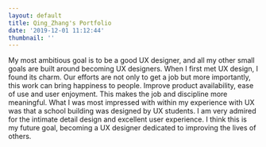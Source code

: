 ```yaml
---
layout: default
title: Qing_Zhang's Portfolio
date: '2019-12-01 11:12:44'
thumbnail: ''
---
```

My most ambitious goal is to be a good UX designer, and all my other small goals are built around becoming UX designers. When I first met UX design, I found its charm. Our efforts are not only to get a job but more importantly, this work can bring happiness to people. Improve product availability, ease of use and user enjoyment. This makes the job and discipline more meaningful. What I was most impressed with within my experience with UX was that a school building was designed by UX students. I am very admired for the intimate detail design and excellent user experience. I think this is my future goal, becoming a UX designer dedicated to improving the lives of others.
